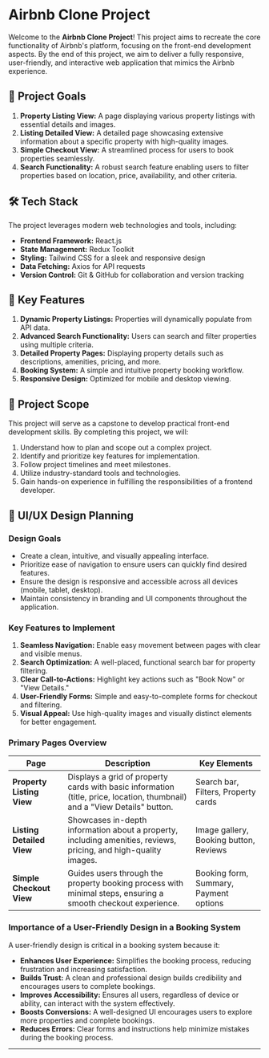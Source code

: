 # Airbnb Clone Project

Welcome to the **Airbnb Clone Project**! This project aims to recreate the core functionality of Airbnb's platform, focusing on the front-end development aspects. By the end of this project, we aim to deliver a fully responsive, user-friendly, and interactive web application that mimics the Airbnb experience.

## 🚀 Project Goals

1. **Property Listing View:** A page displaying various property listings with essential details and images.
2. **Listing Detailed View:** A detailed page showcasing extensive information about a specific property with high-quality images.
3. **Simple Checkout View:** A streamlined process for users to book properties seamlessly.
4. **Search Functionality:** A robust search feature enabling users to filter properties based on location, price, availability, and other criteria.

## 🛠️ Tech Stack

The project leverages modern web technologies and tools, including:

- **Frontend Framework:** React.js
- **State Management:** Redux Toolkit
- **Styling:** Tailwind CSS for a sleek and responsive design
- **Data Fetching:** Axios for API requests
- **Version Control:** Git & GitHub for collaboration and version tracking

## 📌 Key Features

1. **Dynamic Property Listings:** Properties will dynamically populate from API data.
2. **Advanced Search Functionality:** Users can search and filter properties using multiple criteria.
3. **Detailed Property Pages:** Displaying property details such as descriptions, amenities, pricing, and more.
4. **Booking System:** A simple and intuitive property booking workflow.
5. **Responsive Design:** Optimized for mobile and desktop viewing.

## 🎯 Project Scope

This project will serve as a capstone to develop practical front-end development skills. By completing this project, we will:

1. Understand how to plan and scope out a complex project.
2. Identify and prioritize key features for implementation.
3. Follow project timelines and meet milestones.
4. Utilize industry-standard tools and technologies.
5. Gain hands-on experience in fulfilling the responsibilities of a frontend developer.

## 🎯 UI/UX Design Planning

### Design Goals

- Create a clean, intuitive, and visually appealing interface.
- Prioritize ease of navigation to ensure users can quickly find desired features.
- Ensure the design is responsive and accessible across all devices (mobile, tablet, desktop).
- Maintain consistency in branding and UI components throughout the application.

### Key Features to Implement

1. **Seamless Navigation:** Enable easy movement between pages with clear and visible menus.
2. **Search Optimization:** A well-placed, functional search bar for property filtering.
3. **Clear Call-to-Actions:** Highlight key actions such as "Book Now" or "View Details."
4. **User-Friendly Forms:** Simple and easy-to-complete forms for checkout and filtering.
5. **Visual Appeal:** Use high-quality images and visually distinct elements for better engagement.

### Primary Pages Overview

| Page                  | Description                                                                                                   | Key Elements                               |
|-----------------------|---------------------------------------------------------------------------------------------------------------|-------------------------------------------|
| **Property Listing View** | Displays a grid of property cards with basic information (title, price, location, thumbnail) and a "View Details" button. | Search bar, Filters, Property cards       |
| **Listing Detailed View** | Showcases in-depth information about a property, including amenities, reviews, pricing, and high-quality images. | Image gallery, Booking button, Reviews    |
| **Simple Checkout View**  | Guides users through the property booking process with minimal steps, ensuring a smooth checkout experience. | Booking form, Summary, Payment options    |

### Importance of a User-Friendly Design in a Booking System

A user-friendly design is critical in a booking system because it:

- **Enhances User Experience:** Simplifies the booking process, reducing frustration and increasing satisfaction.
- **Builds Trust:** A clean and professional design builds credibility and encourages users to complete bookings.
- **Improves Accessibility:** Ensures all users, regardless of device or ability, can interact with the system effectively.
- **Boosts Conversions:** A well-designed UI encourages users to explore more properties and complete bookings.
- **Reduces Errors:** Clear forms and instructions help minimize mistakes during the booking process.

---
